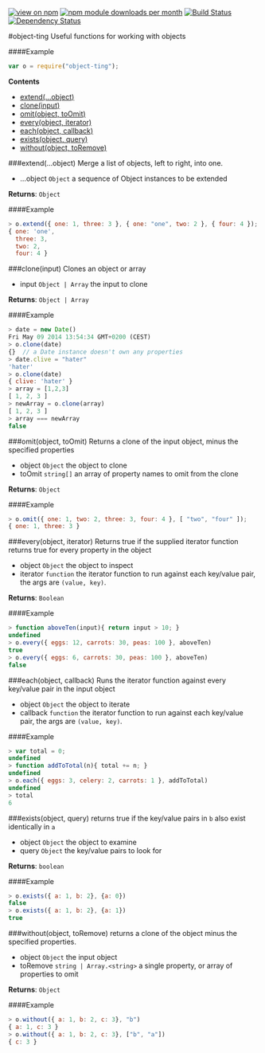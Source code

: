 [![view on npm](http://img.shields.io/npm/v/object-ting.svg)](https://www.npmjs.org/package/object-ting)
[![npm module downloads per month](http://img.shields.io/npm/dm/object-ting.svg)](https://www.npmjs.org/package/object-ting)
[![Build Status](https://travis-ci.org/75lb/object-ting.svg?branch=master)](https://travis-ci.org/75lb/object-ting)
[![Dependency Status](https://david-dm.org/75lb/object-ting.svg)](https://david-dm.org/75lb/object-ting)


#object-ting
Useful functions for working with objects

####Example
```js
var o = require("object-ting");
```



**Contents**
* [extend(...object)](#module_object-ting.extend)
* [clone(input)](#module_object-ting.clone)
* [omit(object, toOmit)](#module_object-ting.omit)
* [every(object, iterator)](#module_object-ting.every)
* [each(object, callback)](#module_object-ting.each)
* [exists(object, query)](#module_object-ting.exists)
* [without(object, toRemove)](#module_object-ting.without)







<a name="module_object-ting.extend"></a>
###extend(...object)
Merge a list of objects, left to right, into one.


- ...object `Object` a sequence of Object instances to be extended  


**Returns**: `Object`

####Example
```js
> o.extend({ one: 1, three: 3 }, { one: "one", two: 2 }, { four: 4 });
{ one: 'one',
  three: 3,
  two: 2,
  four: 4 }
```



<a name="module_object-ting.clone"></a>
###clone(input)
Clones an object or array


- input `Object | Array` the input to clone  


**Returns**: `Object | Array`

####Example
```js
> date = new Date()
Fri May 09 2014 13:54:34 GMT+0200 (CEST)
> o.clone(date)
{}  // a Date instance doesn't own any properties
> date.clive = "hater"
'hater'
> o.clone(date)
{ clive: 'hater' }
> array = [1,2,3]
[ 1, 2, 3 ]
> newArray = o.clone(array)
[ 1, 2, 3 ]
> array === newArray
false
```



<a name="module_object-ting.omit"></a>
###omit(object, toOmit)
Returns a clone of the input object, minus the specified properties


- object `Object` the object to clone  
- toOmit `string[]` an array of property names to omit from the clone  


**Returns**: `Object`

####Example
```js
> o.omit({ one: 1, two: 2, three: 3, four: 4 }, [ "two", "four" ]);
{ one: 1, three: 3 }
```



<a name="module_object-ting.every"></a>
###every(object, iterator)
Returns true if the supplied iterator function returns true for every property in the object


- object `Object` the object to inspect  
- iterator `function` the iterator function to run against each key/value pair, the args are `(value, key)`.  


**Returns**: `Boolean`

####Example
```js
> function aboveTen(input){ return input > 10; }
undefined
> o.every({ eggs: 12, carrots: 30, peas: 100 }, aboveTen)
true
> o.every({ eggs: 6, carrots: 30, peas: 100 }, aboveTen)
false
```



<a name="module_object-ting.each"></a>
###each(object, callback)
Runs the iterator function against every key/value pair in the input object


- object `Object` the object to iterate  
- callback `function` the iterator function to run against each key/value pair, the args are `(value, key)`.  




####Example
```js
> var total = 0;
undefined
> function addToTotal(n){ total += n; }
undefined
> o.each({ eggs: 3, celery: 2, carrots: 1 }, addToTotal)
undefined
> total
6
```



<a name="module_object-ting.exists"></a>
###exists(object, query)
returns true if the key/value pairs in `b` also exist identically in `a`


- object `Object` the object to examine  
- query `Object` the key/value pairs to look for  


**Returns**: `boolean`

####Example
```js
> o.exists({ a: 1, b: 2}, {a: 0})
false
> o.exists({ a: 1, b: 2}, {a: 1})
true
```



<a name="module_object-ting.without"></a>
###without(object, toRemove)
returns a clone of the object minus the specified properties.


- object `Object` the input object  
- toRemove `string | Array.<string>` a single property, or array of properties to omit  


**Returns**: `Object`

####Example
```js
> o.without({ a: 1, b: 2, c: 3}, "b")
{ a: 1, c: 3 }
> o.without({ a: 1, b: 2, c: 3}, ["b", "a"])
{ c: 3 }
```









